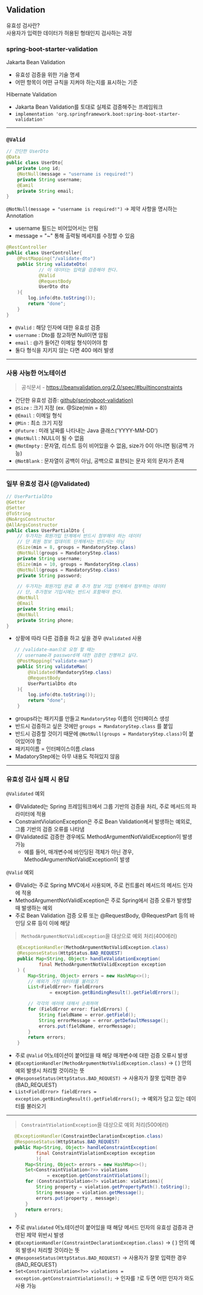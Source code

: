 ## Validation
유효성 검사란?   
사용자가 입력한 데이터가 허용된 형태인지 검사하는 과정

### spring-boot-starter-validation
Jakarta Bean Validation   
- 유효성 검증을 위한 기술 명세
- 어떤 항목이 어떤 규칙을 지켜야 하는지를 표시하는 기준

Hibernate Validation
- Jakarta Bean Validation를 토대로 실제로 검증해주는 프레임워크   
- `implementation 'org.springframework.boot:spring-boot-starter-validation'`
---
### `@Valid`
```java
// 간단한 UserDto
@Data
public class UserDto{
    private Long id;
    @NotNull(message = "username is required!")
    private String username;
    @Eamil
    private String email;
}
```
`@NotNull(message = "username is required!")` -> 제약 사항을 명시하는 Annotation   
- username 필드는 비어있어서는 안됨
- message = "~" 통해 출력될 메세지를 수정할 수 있음

```java
@RestController
public class UserController{
    @PostMapping("/validate-dto")
    public String validateDto(
            // 이 데이터는 입력을 검증해야 한다.
            @Valid
            @RequestBody
            UserDto dto
    ){
        log.info(dto.toString());
        return "done";
    }
}
```
- `@Valid` : 해당 인자에 대한 유효성 검증
- `username` : Dto를 참고하면 Null이면 암됨
- `email` : @가 들어간 이메일 형식이어야 함
- 둘다 형식을 지키지 않는 다면 400 에러 발생

----
### 사용 사능한 어노테이션
> 공식문서 - https://beanvalidation.org/2.0/spec/#builtinconstraints

- 간단한 유효성 검증: [github(springboot-validation)](https://github.com/Jang2723/likelion-validation)
- `@Size` : 크기 지정 (ex. @Size(min = 8))
- `@Email` : 이메일 형식
- `@Min` : 최소 크기 지정
- `@Future` : 미래 날짜를 나타내는 Java 클래스('YYYY-MM-DD')
- `@NotNull` : NULL이 될 수 없음
- `@NotEmpty` : 문자열, 리스트 등이 비어있을 수 없음, size가 0이 아니면 됨(공백 가능)
- `@NotBlank` : 문자열이 공백이 아님, 공백으로 표햔되는 문자 외의 문자가 존재
----
### 일부 유효성 검사 (@Validated)
```java
// UserPartialDto
@Getter
@Setter
@ToString
@NoArgsConstructor
@AllArgsConstructor
public class UserPartialDto {
    // 두가지는 회원가입 단계에서 반드시 첨부해야 하는 데이터
    // 단 회원 정보 업데이트 단계에서는 반드시는 아님
    @Size(min = 8, groups = MandatoryStep.class)
    @NotNull(groups = MandatoryStep.class)
    private String username;
    @Size(min = 10, groups = MandatoryStep.class)
    @NotNull(groups = MandatoryStep.class)
    private String password;

    // 두가지는 회원가입 완료 후 추가 정보 기입 단계에서 첨부하는 데이터
    // 단, 추가정보 기입시에는 반드시 포함해야 한다.
    @NotNull
    @Email
    private String email;
    @NotNull
    private String phone;
}
```
- 상황에 따라 다른 검증을 하고 싶을 경우 `@Validated` 사용
```java
   // /validate-man으로 요청 할 때는
    // username과 password에 대한 검증만 진행하고 싶다.
    @PostMapping("validate-man")
    public String validateMan(
        @Validated(MandatoryStep.class)
        @RequestBody
        UserPartialDto dto
    ){
        log.info(dto.toString());
        return "done";
    }
```
- groups라는 패키지를 만들고 `MandatoryStep` 이름의 인터페이스 생성
- 반드시 검증하고 싶은 것에만 `groups = MandatoryStep.class` 를 붙임
- 반드시 검증할 것이기 때문에 `@NotNull(groups = MandatoryStep.class)`이 붙어있어야 함
- 패키지이름 = 인터페이스이름.class
- MadatoryStep에는 아무 내용도 적혀있지 않음
----
### 유효성 검사 실패 시 응답
`@Validated` 예외
  - @Validated는 Spring 프레임워크에서 그룹 기반의 검증을 처리, 주로 메서드의 파라미터에 적용
  - ConstraintViolationException은 주로 Bean Validation에서 발생하는 예외로, 그룹 기반의 검증 오류를 나타냄
  - @Validated로 검증한 경우에도 MethodArgumentNotValidException이 발생 가능
    - 예를 들어, 매개변수에 바인딩된 객체가 아닌 경우, MethodArgumentNotValidException이 발생


`@Valid` 예외
- @Valid는 주로 Spring MVC에서 사용되며, 주로 컨트롤러 메서드의 메서드 인자에 적용
- MethodArgumentNotValidException은 주로 Spring에서 검증 오류가 발생할 때 발생하는 예외
- 주로 Bean Validation 검증 오류 또는 @RequestBody, @RequestPart 등의 바인딩 오류 등이 이에 해당


> `MethodArgumentNotValidException`을 대상으로 예외 처리(400에러)
```java
    @ExceptionHandler(MethodArgumentNotValidException.class)
    @ResponseStatus(HttpStatus.BAD_REQUEST)
    public Map<String, Object> handleValidationException(
            final MethodArgumentNotValidException exception
    ) {
        Map<String, Object> errors = new HashMap<>();
        // 예외가 가진 데이터를 불러오기
        List<FieldError> fieldErrors
                = exception.getBindingResult().getFieldErrors();

        // 각각의 에러에 대해서 순회하며
        for (FieldError error: fieldErrors) {
            String fieldName = error.getField();
            String errorMessage = error.getDefaultMessage();
            errors.put(fieldName, errorMessage);
        }
        return errors;
    }
```
- 주로 `@Valid` 어노테이션이 붙어있을 때 해당 매개변수에 대한 검증 오류시 발생
- `@ExceptionHandler(MethodArgumentNotValidException.class)` -> ( ) 안의 예외 발생시 처리할 것이라는 뜻
- `@ResponseStatus(HttpStatus.BAD_REQUEST)` -> 사용자가 잘못 입력한 경우(BAD_REQUEST)
- `List<FieldError> fieldErrors = exception.getBindingResult().getFieldErrors();` -> 예외가 담고 있는 데이터를 불러오기


----
> `ConstraintViolationException`을 대상으로 예외 처리(500에러)
 ```java
    @ExceptionHandler(ConstraintDeclarationException.class)
    @ResponseStatus(HttpStatus.BAD_REQUEST)
    public Map<String, Object> handleConstraintException(
            final ConstraintViolationException exception
            ){
        Map<String, Object> errors = new HashMap<>();
        Set<ConstraintViolation<?>> violations
                = exception.getConstraintViolations();
        for (ConstraintViolation<?> violation: violations){
            String property = violation.getPropertyPath().toString();
            String message = violation.getMessage();
            errors.put(property , message);
        }
        return errors;
    }
```
- 주로 `@Validated` 어노테이션이 붙어있을 때 해당 메서드 인자의 유효성 검증과 관련된 제약 위반시 발생
- `@ExceptionHandler(ConstraintDeclarationException.class)` -> ( ) 안의 예외 발생시 처리할 것이라는 뜻
- `@ResponseStatus(HttpStatus.BAD_REQUEST)` -> 사용자가 잘못 입력한 경우(BAD_REQUEST)
- `Set<ConstraintViolation<?>> violations = exception.getConstraintViolations();` -> 인자를 `?`로 두면 어떤 인자가 와도 사용 가능
